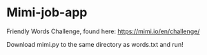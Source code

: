 # Mimi-job-app
Friendly Words Challenge, found here: https://mimi.io/en/challenge/

Download mimi.py to the same directory as words.txt and run!

